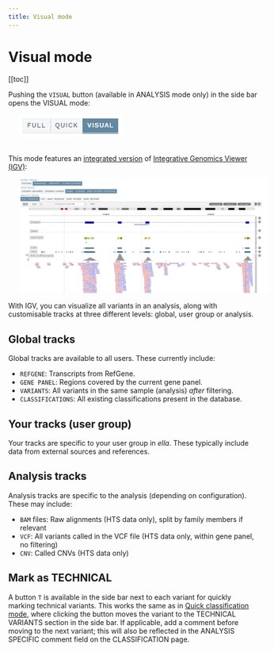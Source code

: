 ```yaml
---
title: Visual mode
---
```


# Visual mode

[[toc]]

Pushing the `VISUAL` button (available in ANALYSIS mode only) in the side bar opens the VISUAL mode:

<div style="text-indent: 4%;"><img src="./img/sidebar_modes_visual.png"></div>
<br>

This mode features an [integrated version](https://igv.org/doc/doc.html) of [Integrative Genomics Viewer (IGV)](http://software.broadinstitute.org/software/igv/):

<div style="text-indent: 4%;"><img src="./img/visual.png"></div>

With IGV, you can visualize all variants in an analysis, along with customisable tracks at three different levels: global, user group or analysis.

## Global tracks

Global tracks are available to all users. These currently include: 

- `REFGENE`: Transcripts from RefGene.
- `GENE PANEL`: Regions covered by the current gene panel.
- `VARIANTS`: All variants in the same sample (analysis) _after_ filtering.
- `CLASSIFICATIONS`: All existing classifications present in the database.
	
## Your tracks (user group)

Your tracks are specific to your user group in *ella*. These typically include data from external sources and references.
	
## Analysis tracks

Analysis tracks are specific to the analysis (depending on configuration). These may include:

- `BAM` files: Raw alignments (HTS data only), split by family members if relevant
- `VCF`: All variants called in the VCF file (HTS data only, within gene panel, no filtering)
- `CNV`: Called CNVs (HTS data only)

## Mark as TECHNICAL

A button `T` is available in the side bar next to each variant for quickly marking technical variants. This works the same as in [Quick classification mode](/manual/quick-classification.md), where clicking the button moves the variant to the TECHNICAL VARIANTS section in the side bar. If applicable, add a comment before moving to the next variant; this will also be reflected in the ANALYSIS SPECIFIC comment field on the CLASSIFICATION page.
